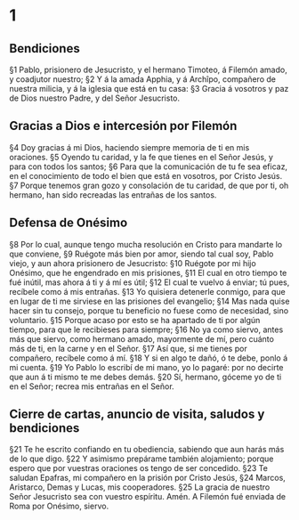 # 1 
## Bendiciones
§1 Pablo, prisionero de Jesucristo, y el hermano Timoteo, á Filemón amado, y coadjutor nuestro; §2 Y á la amada Apphia, y á Archîpo, compañero de nuestra milicia, y á la iglesia que está en tu casa: §3 Gracia á vosotros y paz de Dios nuestro Padre, y del Señor Jesucristo.

## Gracias a Dios e intercesión por Filemón
§4 Doy gracias á mi Dios, haciendo siempre memoria de ti en mis oraciones. §5 Oyendo tu caridad, y la fe que tienes en el Señor Jesús, y para con todos los santos; §6 Para que la comunicación de tu fe sea eficaz, en el conocimiento de todo el bien que está en vosotros, por Cristo Jesús. §7 Porque tenemos gran gozo y consolación de tu caridad, de que por ti, oh hermano, han sido recreadas las entrañas de los santos.

## Defensa de Onésimo
§8 Por lo cual, aunque tengo mucha resolución en Cristo para mandarte lo que conviene, §9 Ruégote más bien por amor, siendo tal cual soy, Pablo viejo, y aun ahora prisionero de Jesucristo: §10 Ruégote por mi hijo Onésimo, que he engendrado en mis prisiones, §11 El cual en otro tiempo te fué inútil, mas ahora á ti y á mí es útil; §12 El cual te vuelvo á enviar; tú pues, recíbele como á mis entrañas. §13 Yo quisiera detenerle conmigo, para que en lugar de ti me sirviese en las prisiones del evangelio; §14 Mas nada quise hacer sin tu consejo, porque tu beneficio no fuese como de necesidad, sino voluntario. §15 Porque acaso por esto se ha apartado de ti por algún tiempo, para que le recibieses para siempre; §16 No ya como siervo, antes más que siervo, como hermano amado, mayormente de mí, pero cuánto más de ti, en la carne y en el Señor. §17 Así que, si me tienes por compañero, recíbele como á mí. §18 Y si en algo te dañó, ó te debe, ponlo á mi cuenta. §19 Yo Pablo lo escribí de mi mano, yo lo pagaré: por no decirte que aun á ti mismo te me debes demás. §20 Sí, hermano, góceme yo de ti en el Señor; recrea mis entrañas en el Señor.

## Cierre de cartas, anuncio de visita, saludos y bendiciones
§21 Te he escrito confiando en tu obediencia, sabiendo que aun harás más de lo que digo. §22 Y asimismo prepárame también alojamiento; porque espero que por vuestras oraciones os tengo de ser concedido. §23 Te saludan Epafras, mi compañero en la prisión por Cristo Jesús, §24 Marcos, Aristarco, Demas y Lucas, mis cooperadores. §25 La gracia de nuestro Señor Jesucristo sea con vuestro espíritu. Amén. A Filemón fué enviada de Roma por Onésimo, siervo. 
